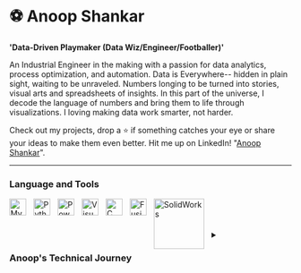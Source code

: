 # ⚽ Anoop Shankar

**'Data-Driven Playmaker (Data Wiz/Engineer/Footballer)'**

An Industrial Engineer in the making with a passion for data analytics, process optimization, and automation. Data is Everywhere-- hidden in plain sight, waiting to be unraveled. Numbers longing to be turned into stories, visual arts and spreadsheets of insights. In this part of the universe, I decode the language of numbers and bring them to life through visualizations. I loving making data work smarter, not harder. 

Check out my projects, drop a ⭐ if something catches your eye or share your ideas to make them even better. Hit me up on LinkedIn! "[Anoop Shankar](https://www.linkedin.com/in/anoopshankarap/)".

---

### Language and Tools
<img align="left" alt="MySQL" width="30px" style="padding-right:10px;" src="https://cdn.jsdelivr.net/gh/devicons/devicon@latest/icons/mysql/mysql-original-wordmark.svg" />
<img align="left" alt="Python" width="30px" style="padding-right:10px;" src="https://cdn.jsdelivr.net/gh/devicons/devicon@latest/icons/python/python-original.svg" />
<img align="left" alt="Power BI" width="30px" style="padding-right:10px;" src="https://upload.wikimedia.org/wikipedia/commons/c/cf/New_Power_BI_Logo.svg" />
<img align="left" alt="Visual Basic" width="30px" style="padding-right:10px;" src="https://cdn.jsdelivr.net/gh/devicons/devicon@latest/icons/visualbasic/visualbasic-original.svg" />                  
<img align="left" alt="C Plus Plus" width="30px" style="padding-right:10px;" src="https://cdn.jsdelivr.net/gh/devicons/devicon@latest/icons/cplusplus/cplusplus-original.svg" />
<img align="left" alt="Fusion 360" width="30px" style="padding-right:10px;" src="https://damassets.autodesk.net/content/dam/autodesk/www/product-imagery/badge-75x75/simplified-badges/fusion-360-product-design-extension-2023-simplified-badge-75x75.png" />
<img align="left" alt="SolidWorks" width="90px" style="padding-right:10px;" src="https://www.3ds.com/assets/3ds-navigation/3DS_corporate-logo_solidworks.svg" />

<br />                   

#

<details>
  <summary><h3>Anoop's Technical Journey </h3></summary>
Starting with a Mechanical Engineering background at Vellore Institute of Technology, I developed a strong foundation in 3D modeling (SolidWorks, Autodesk) and data visualization (Power BI, Excel). My interest in data-driven decision-making grew during my In-plant Trainee role at Steel Authority of India Limited, where I got hands-on exposure to industrial processes. Transitioning into business and data analytics, I interned at Clear, leveraging MS Excel, SQL, and automation to support product managers and developers. My contributions led to a full-time role conversion, where I advanced my expertise in VBA Macros, SQL-based dashboards (Metabase), and workflow automation. Now, as a Master’s student in Industrial Engineering at ASU, I continue refining my skills in Python (forecasting & analytics), SQL (DBMS), Power BI, and automation, working on projects like Optimal Portfolio Analysis and Dow Jones Index Forecasting. My journey is a blend of engineering precision, data storytelling, and process optimization, with a passion for turning raw data into actionable insights.
</details>
